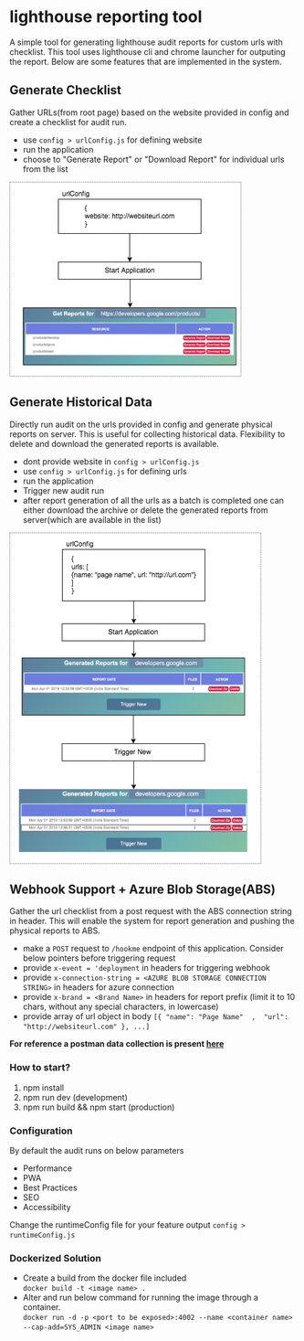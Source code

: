 # lighthouse reporting tool   

A simple tool for generating lighthouse audit reports for custom urls with checklist. This tool uses lighthouse cli and chrome launcher for outputing the report. Below are some features that are implemented in the system.

## Generate Checklist   
Gather URLs(from root page) based on the website provided in config and create a checklist for audit run.

- use ```config > urlConfig.js``` for defining website
- run the application
- choose to "Generate Report" or "Download Report" for individual urls from the list   

![Flow 1](https://github.com/designerdevil/lighthouse/blob/master/docs/1.png)

## Generate Historical Data   
Directly run audit on the urls provided in config and generate physical reports on server. This is useful for collecting historical data. Flexibility to delete and download the generated reports is available.

- dont provide website in ```config > urlConfig.js```
- use ```config > urlConfig.js``` for defining urls
- run the application
- Trigger new audit run
- after report generation of all the urls as a batch is completed one can either download the archive or delete the generated reports from server(which are available in the list)   

![Flow 2](https://github.com/designerdevil/lighthouse/blob/master/docs/2.png)

## Webhook Support + Azure Blob Storage(ABS)
Gather the url checklist from a post request with the ABS connection string in header. This will enable the system for report generation and pushing the physical reports to ABS.

- make a ```POST``` request to ```/hookme``` endpoint of this application. Consider below pointers before triggering request
- provide ```x-event = 'deployment``` in headers for triggering webhook
- provide ```x-connection-string = <AZURE BLOB STORAGE CONNECTION STRING>``` in headers for azure connection
- provide ```x-brand = <Brand Name>``` in headers for report prefix (limit it to 10 chars, without any special characters, in lowercase)
- provide array of url object in body   ```[{ "name": "Page Name"  ,  "url": "http://websiteurl.com" }, ...]```

**For reference a postman data collection is present [here](https://github.com/designerdevil/lighthouse/blob/master/docs/Lighthouse.postman_collection.json)**



### How to start?   
1. npm install
2. npm run dev (development)
3. npm run build && npm start (production)


### Configuration   
By default the audit runs on below parameters
- Performance
- PWA
- Best Practices
- SEO
- Accessibility

Change the runtimeConfig file for your feature output
```config > runtimeConfig.js```



### Dockerized Solution
- Create a build from the docker file included   
```docker build -t <image name> .```
- Alter and run below command for running the image through a container.   
```docker run -d -p <port to be exposed>:4002 --name <container name> --cap-add=SYS_ADMIN <image name>```